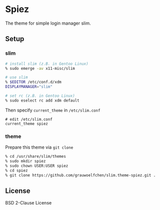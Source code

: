 # Spiez

The theme for simple login manager slim.

## Setup

### slim

```zsh
# install slim (z.B. in Gentoo Linux)
% sudo emerge -av x11-misc/slim

# use slim
% $EDITOR /etc/conf.d/xdm
DISPLAYMANAGER="slim"

# set rc (z.B. in Gentoo Linux)
% sudo eselect rc add xdm default
```

Then specify `current_theme` in `/etc/slim.conf`

```
# edit /etc/slim.conf
current_theme spiez
```


### theme

Prepare this theme via `git clone`

```zsh
% cd /usr/share/slim/themes
% sudo mkdir spiez
% sudo chown USER:USER spiez
% cd spiez
% git clone https://github.com/grauwoelfchen/slim.theme-spiez.git .
```


## License

BSD 2-Clause License
